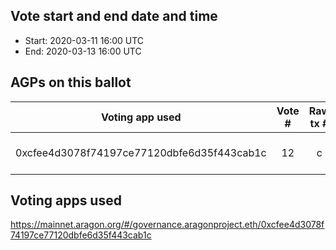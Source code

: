 ## Vote start and end date and time
- Start: 2020-03-11 16:00 UTC
- End: 2020-03-13 16:00 UTC

## AGPs on this ballot

|	Voting app used	| Vote #	| Raw tx # | Question	|	Outcome	|
| ------------- |:-------------:|:-------------:|:-------------:|:-------------:|
| 0xcfee4d3078f74197ce77120dbfe6d35f443cab1c | 12 | c | Do you approve AGP-155: Sunsetting the AGP process? (Link: https://raw.githubusercontent.com/aragon/AGPs/404c687e1e2ba2f9b354542225dcb0517c07bf63/AGPs/AGP-155.md) (SHA256: bc39842d5ef77d7f9486782161badff4299952be93267589e5a160473b7cc823) | Approved |

## Voting apps used

https://mainnet.aragon.org/#/governance.aragonproject.eth/0xcfee4d3078f74197ce77120dbfe6d35f443cab1c
